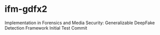 # ifm-gdfx2
Implementation in Forensics and Media Security: Generalizable DeepFake Detection Framework
Initial Test Commit
